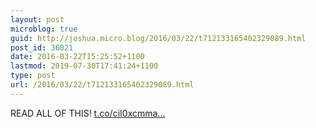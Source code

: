 ```yaml
---
layout: post
microblog: true
guid: http://joshua.micro.blog/2016/03/22/t712133165402329089.html
post_id: 36021
date: 2016-03-22T15:25:52+1100
lastmod: 2019-07-30T17:41:24+1100
type: post
url: /2016/03/22/t712133165402329089.html
---
```

READ ALL OF THIS! [t.co/ciI0xcmma...](https://t.co/ciI0xcmmaK)
